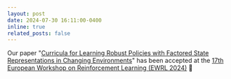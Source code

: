 ```yaml
---
layout: post
date: 2024-07-30 16:11:00-0400
inline: true
related_posts: false
---
```


Our paper \"[Curricula for Learning Robust Policies with Factored State Representations in Changing Environments](https://arxiv.org/abs/2409.09169)\" has been accepted at the [17th European Workshop on Reinforcement Learning (EWRL 2024)](https://ewrl.wordpress.com/ewrl17-2024/) 🎉
